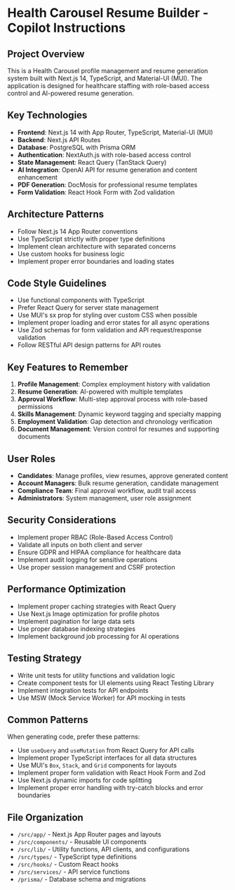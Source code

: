 # Health Carousel Resume Builder - Copilot Instructions

<!-- Use this file to provide workspace-specific custom instructions to Copilot. For more details, visit https://code.visualstudio.com/docs/copilot/copilot-customization#_use-a-githubcopilotinstructionsmd-file -->

## Project Overview
This is a Health Carousel profile management and resume generation system built with Next.js 14, TypeScript, and Material-UI (MUI). The application is designed for healthcare staffing with role-based access control and AI-powered resume generation.

## Key Technologies
- **Frontend**: Next.js 14 with App Router, TypeScript, Material-UI (MUI)
- **Backend**: Next.js API Routes
- **Database**: PostgreSQL with Prisma ORM
- **Authentication**: NextAuth.js with role-based access control
- **State Management**: React Query (TanStack Query)
- **AI Integration**: OpenAI API for resume generation and content enhancement
- **PDF Generation**: DocMosis for professional resume templates
- **Form Validation**: React Hook Form with Zod validation

## Architecture Patterns
- Follow Next.js 14 App Router conventions
- Use TypeScript strictly with proper type definitions
- Implement clean architecture with separated concerns
- Use custom hooks for business logic
- Implement proper error boundaries and loading states

## Code Style Guidelines
- Use functional components with TypeScript
- Prefer React Query for server state management
- Use MUI's sx prop for styling over custom CSS when possible
- Implement proper loading and error states for all async operations
- Use Zod schemas for form validation and API request/response validation
- Follow RESTful API design patterns for API routes

## Key Features to Remember
1. **Profile Management**: Complex employment history with validation
2. **Resume Generation**: AI-powered with multiple templates
3. **Approval Workflow**: Multi-step approval process with role-based permissions
4. **Skills Management**: Dynamic keyword tagging and specialty mapping
5. **Employment Validation**: Gap detection and chronology verification
6. **Document Management**: Version control for resumes and supporting documents

## User Roles
- **Candidates**: Manage profiles, view resumes, approve generated content
- **Account Managers**: Bulk resume generation, candidate management
- **Compliance Team**: Final approval workflow, audit trail access
- **Administrators**: System management, user role assignment

## Security Considerations
- Implement proper RBAC (Role-Based Access Control)
- Validate all inputs on both client and server
- Ensure GDPR and HIPAA compliance for healthcare data
- Implement audit logging for sensitive operations
- Use proper session management and CSRF protection

## Performance Optimization
- Implement proper caching strategies with React Query
- Use Next.js Image optimization for profile photos
- Implement pagination for large data sets
- Use proper database indexing strategies
- Implement background job processing for AI operations

## Testing Strategy
- Write unit tests for utility functions and validation logic
- Create component tests for UI elements using React Testing Library
- Implement integration tests for API endpoints
- Use MSW (Mock Service Worker) for API mocking in tests

## Common Patterns
When generating code, prefer these patterns:
- Use `useQuery` and `useMutation` from React Query for API calls
- Implement proper TypeScript interfaces for all data structures
- Use MUI's `Box`, `Stack`, and `Grid` components for layouts
- Implement proper form validation with React Hook Form and Zod
- Use Next.js dynamic imports for code splitting
- Implement proper error handling with try-catch blocks and error boundaries

## File Organization
- `/src/app/` - Next.js App Router pages and layouts
- `/src/components/` - Reusable UI components
- `/src/lib/` - Utility functions, API clients, and configurations
- `/src/types/` - TypeScript type definitions
- `/src/hooks/` - Custom React hooks
- `/src/services/` - API service functions
- `/prisma/` - Database schema and migrations
